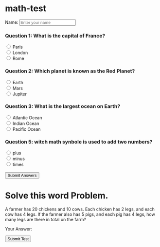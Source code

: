 # math-test

<!-- start test-->
<label for="userName">Name:</label>
<input type="text" id="userName" name="userName" placeholder="Enter your name" required>
<form>
  <h3>Question 1: What is the capital of France?</h3>
  <input type="radio" id="q1a" name="question1" value="Paris">
  <label for="q1a">Paris</label><br>
  <input type="radio" id="q1b" name="question1" value="London">
  <label for="q1b">London</label><br>
  <input type="radio" id="q1c" name="question1" value="Rome">
  <label for="q1c">Rome</label><br>

  <h3>Question 2: Which planet is known as the Red Planet?</h3>
  <input type="radio" id="q2a" name="question2" value="Earth">
  <label for="q2a">Earth</label><br>
  <input type="radio" id="q2b" name="question2" value="Mars">
  <label for="q2b">Mars</label><br>
  <input type="radio" id="q2c" name="question2" value="Jupiter">
  <label for="q2c">Jupiter</label><br>

  <h3>Question 3: What is the largest ocean on Earth?</h3>
  <input type="radio" id="q3a" name="question3" value="Atlantic Ocean">
  <label for="q3a">Atlantic Ocean</label><br>
  <input type="radio" id="q3b" name="question3" value="Indian Ocean">
  <label for="q3b">Indian Ocean</label><br>
  <input type="radio" id="q3c" name="question3" value="Pacific Ocean">
  <label for="q3c">Pacific Ocean</label><br>

<h3>Question 5: witch math synbole is used to add two numbers?</h3>
  <input type="radio" id="q1a" name="question5" value="&plus;">
  <label for="q1a">plus</label><br>
  <input type="radio" id="q1b" name="question5" value="&mn;">
  <label for="q1b">minus</label><br>
  <input type="radio" id="q1c" name="question5" value="&times;">
  <label for="q1c">times</label><br>

  <br>
<input type="submit" value="Submit Answers">
</form>
<!DOCTYPE html>
<html lang="en">
<head>
<meta charset="UTF-8">
<meta name="viewport" content="width=device-width, initial-scale=1.0">


</head>
<body>
<h1>Solve this word Problem.</h1>
<p>A farmer has 20 chickens and 10 cows. Each chicken has 2 legs, and each cow has 4 legs. If the farmer also has 5 pigs, and each pig has 4 legs, how many legs are there in total on the farm?</p>
<form action="/submit_answer" method="post"> <label for="user_answer">Your Answer:</label><br>

 
<button type="submit">Submit Test</button>
<!--end test-->
